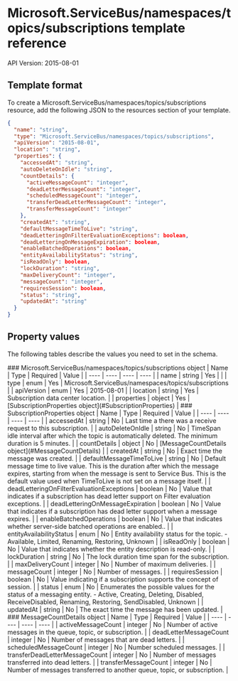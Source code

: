 # Microsoft.ServiceBus/namespaces/topics/subscriptions template reference
API Version: 2015-08-01
## Template format

To create a Microsoft.ServiceBus/namespaces/topics/subscriptions resource, add the following JSON to the resources section of your template.

```json
{
  "name": "string",
  "type": "Microsoft.ServiceBus/namespaces/topics/subscriptions",
  "apiVersion": "2015-08-01",
  "location": "string",
  "properties": {
    "accessedAt": "string",
    "autoDeleteOnIdle": "string",
    "countDetails": {
      "activeMessageCount": "integer",
      "deadLetterMessageCount": "integer",
      "scheduledMessageCount": "integer",
      "transferDeadLetterMessageCount": "integer",
      "transferMessageCount": "integer"
    },
    "createdAt": "string",
    "defaultMessageTimeToLive": "string",
    "deadLetteringOnFilterEvaluationExceptions": boolean,
    "deadLetteringOnMessageExpiration": boolean,
    "enableBatchedOperations": boolean,
    "entityAvailabilityStatus": "string",
    "isReadOnly": boolean,
    "lockDuration": "string",
    "maxDeliveryCount": "integer",
    "messageCount": "integer",
    "requiresSession": boolean,
    "status": "string",
    "updatedAt": "string"
  }
}
```
## Property values

The following tables describe the values you need to set in the schema.

<a id="Microsoft.ServiceBus/namespaces/topics/subscriptions" />
### Microsoft.ServiceBus/namespaces/topics/subscriptions object
|  Name | Type | Required | Value |
|  ---- | ---- | ---- | ---- |
|  name | string | Yes |  |
|  type | enum | Yes | Microsoft.ServiceBus/namespaces/topics/subscriptions |
|  apiVersion | enum | Yes | 2015-08-01 |
|  location | string | Yes | Subscription data center location. |
|  properties | object | Yes | [SubscriptionProperties object](#SubscriptionProperties) |


<a id="SubscriptionProperties" />
### SubscriptionProperties object
|  Name | Type | Required | Value |
|  ---- | ---- | ---- | ---- |
|  accessedAt | string | No | Last time a there was a receive request to this subscription. |
|  autoDeleteOnIdle | string | No | TimeSpan idle interval after which the topic is automatically deleted. The minimum duration is 5 minutes. |
|  countDetails | object | No | [MessageCountDetails object](#MessageCountDetails) |
|  createdAt | string | No | Exact time the message was created. |
|  defaultMessageTimeToLive | string | No | Default message time to live value. This is the duration after which the message expires, starting from when the message is sent to Service Bus. This is the default value used when TimeToLive is not set on a message itself. |
|  deadLetteringOnFilterEvaluationExceptions | boolean | No | Value that indicates if a subscription has dead letter support on Filter evaluation exceptions. |
|  deadLetteringOnMessageExpiration | boolean | No | Value that indicates if a subscription has dead letter support when a message expires. |
|  enableBatchedOperations | boolean | No | Value that indicates whether server-side batched operations are enabled.. |
|  entityAvailabilityStatus | enum | No | Entity availability status for the topic. - Available, Limited, Renaming, Restoring, Unknown |
|  isReadOnly | boolean | No | Value that indicates whether the entity description is read-only. |
|  lockDuration | string | No | The lock duration time span for the subscription. |
|  maxDeliveryCount | integer | No | Number of maximum deliveries. |
|  messageCount | integer | No | Number of messages. |
|  requiresSession | boolean | No | Value indicating if a subscription supports the concept of session. |
|  status | enum | No | Enumerates the possible values for the status of a messaging entity. - Active, Creating, Deleting, Disabled, ReceiveDisabled, Renaming, Restoring, SendDisabled, Unknown |
|  updatedAt | string | No | The exact time the message has been updated. |


<a id="MessageCountDetails" />
### MessageCountDetails object
|  Name | Type | Required | Value |
|  ---- | ---- | ---- | ---- |
|  activeMessageCount | integer | No | Number of active messages in the queue, topic, or subscription. |
|  deadLetterMessageCount | integer | No | Number of messages that are dead letters. |
|  scheduledMessageCount | integer | No | Number scheduled messages. |
|  transferDeadLetterMessageCount | integer | No | Number of messages transferred into dead letters. |
|  transferMessageCount | integer | No | Number of messages transferred to another queue, topic, or subscription. |


